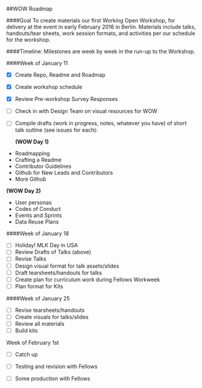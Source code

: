 ##WOW Roadmap

####Goal
 To create materials our first Working Open Workshop, for delivery at the event in early February 2016 in Berlin. Materials include talks, handouts/tear sheets, work session formats, and activities per our schedule for the workshop. 

####Timeline:
Milestones are week by week in the run-up to the Workshop.

####Week of January 11

- [x] Create Repo, Readme and Roadmap
- [x] Create workshop schedule
- [x] Review Pre-workshop Survey Responses
- [ ] Check in with Design Team on visual resources for WOW
- [ ] Compile drafts (work in progress, notes, whatever you have) of short talk outline (see issues for each):

  **(WOW Day 1)**
 * Roadmapping
 * Crafting a Readme 
 * Contributor Guidelines
 * Github for New Leads and Contributors
 * More Github

 **(WOW Day 2)**
 * User personas
 * Codes of Conduct
 * Events and Sprints
 * Data Reuse Plans

####Week of January 18
- [ ] Holiday! MLK Day in USA
- [ ] Review Drafts of Talks (above) 
- [ ] Revise Talks
- [ ] Design visual format for talk assets/slides
- [ ] Draft tearsheets/handouts for talks
- [ ] Create plan for curriculum work during Fellows Workweek
- [ ] Plan format for Kits 

####Week of January 25
- [ ] Revise tearsheets/handouts
- [ ] Create visuals for talks/slides
- [ ] Review all materials
- [ ] Build kits

Week of February 1st
- [ ] Catch up
- [ ] Testing and revision with Fellows
- [ ] Some production with Fellows

